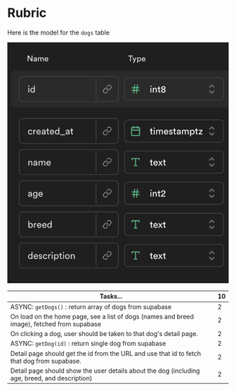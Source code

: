 # Rubric

Here is the model for the `dogs` table

![model of dogs table](./dogs-model.png)

| Tasks...                                                                                       | **10** |
| ---------------------------------------------------------------------------------------------- | ------ |
| ASYNC: `getDogs()` : return array of dogs from supabase                                        | 2      |
| On load on the home page, see a list of dogs (names and breed image), fetched from supabase    | 2      |
| On clicking a dog, user should be taken to that dog's detail page.                             | 2      |
| ASYNC: `getDog(id)` : return single dog from supabase                                          | 2      |
| Detail page should get the id from the URL and use that id to fetch that dog from supabase.    | 2      |
| Detail page should show the user details about the dog (including age, breed, and description) | 2      |
